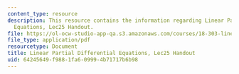 ```yaml
---
content_type: resource
description: This resource contains the information regarding Linear Partial Differential
  Equations, Lec25 Handout.
file: https://ol-ocw-studio-app-qa.s3.amazonaws.com/courses/18-303-linear-partial-differential-equations-analysis-and-numerics-fall-2014/64245649f9881fa609994b71717b6b98_MIT18_303F14_fourier_disp.pdf
file_type: application/pdf
resourcetype: Document
title: Linear Partial Differential Equations, Lec25 Handout
uid: 64245649-f988-1fa6-0999-4b71717b6b98
---
```

